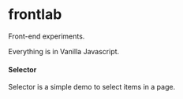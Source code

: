 # frontlab
Front-end experiments.

Everything is in Vanilla Javascript.

#### Selector
Selector is a simple demo to select items in a page.
